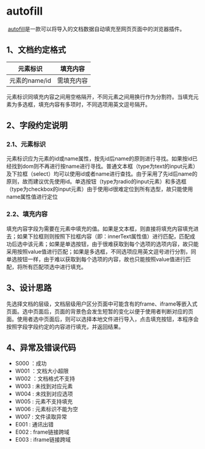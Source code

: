 # autofill
​		[autofill](autofill.crx)是一款可以将导入的文档数据自动填充至网页页面中的浏览器插件。

## 1、文档约定格式

|   元素标识    |  填充内容  |
| :-----------: | :--------: |
| 元素的name/id | 需填充内容 |

​		元素标识同填充内容之间用空格隔开，不同元素之间用换行作为分割符。当填充元素为多选框，填充内容有多项时，不同选项用英文逗号隔开。

## 2、字段约定说明

### 2.1、元素标识

​		元素标识应为元素的id或name属性，按先id后name的原则进行寻找。如果按id已经找到dom则不再进行按name进行寻找。普通文本框（type为text的input元素）及下拉框（select）均可以使用id或者name进行查找。由于采用了先id后name的原则，故而建议优先使用id。单选按钮（type为radio的input元素）和多选框（type为checkbox的input元素）由于使用id很难定位到所有选型，故只能使用name属性值进行定位

### 2.2、填充内容

​		填充内容字段为需要在元素中填充的值。如果是文本框，则直接将填充内容填充进去；如果下拉框则则按照下拉框内容（即：innerText属性值）进行匹配，匹配成功后选中该元素；如果是单选按钮，由于很难获取到每个选项的选项内容，故只能采用按照value值进行匹配；如果是多选框，不同选项应用英文逗号进行分割，同单选按钮一样，由于难以获取到每个选项的内容，故也只能按照value值进行匹配，将所有匹配项选中进行填充。

## 3、设计思路

​		先选择文档的层级，文档层级用户区分页面中可能含有的frame、iframe等嵌入式页面。选中页面后，页面的背景色会发生短暂的变化以便于使用者判断对应的页面。使用者选中页面后，则可以选择本地文件进行导入，点击填充按钮，本程序会按照字段字段约定的内容进行填充，并返回结果。

## 4、异常及错误代码

- S000 ：成功
- W001 ：文档大小超限
- W002 ：文档格式不支持
- W003 : 未找到对应元素
- W004 : 未找到对应选项
- W005 : 元素不支持填充
- W006 : 元素标识不能为空
- W007 : 文件读取异常
- E001 : 通讯出错
- E002 : frame链接跨域
- E003 : iframe链接跨域

​		